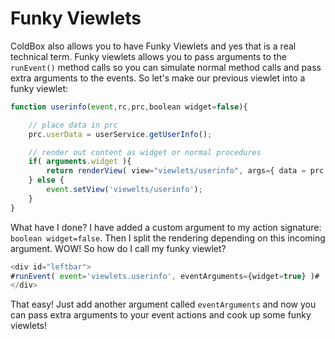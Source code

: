 # Funky Viewlets

ColdBox also allows you to have Funky Viewlets and yes that is a real technical term. Funky viewlets allows you to pass arguments to the `runEvent()` method calls so you can simulate normal method calls and pass extra arguments to the events. So let's make our previous viewlet into a funky viewlet:

```javascript
function userinfo(event,rc,prc,boolean widget=false){

    // place data in prc
    prc.userData = userService.getUserInfo();

    // render out content as widget or normal procedures
    if( arguments.widget ){
        return renderView( view="viewlets/userinfo", args={ data = prc.userData } );
    } else {
        event.setView('viewelts/userinfo');
    }
}
```

What have I done? I have added a custom argument to my action signature: `boolean widget=false`. Then I split the rendering depending on this incoming argument. WOW! So how do I call my funky viewlet?

```javascript
<div id="leftbar">
#runEvent( event='viewlets.userinfo', eventArguments={widget=true} )#
</div>
```

That easy! Just add another argument called `eventArguments` and now you can pass extra arguments to your event actions and cook up some funky viewlets!

